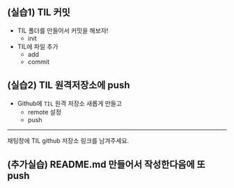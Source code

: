## (실습1) TIL 커밋

* TIL 폴더를 만들어서 커밋을 해보자!
  * init
* TIL에 파일 추가
  * add
  * commit

## (실습2) TIL 원격저장소에 push

* Github에 `TIL` 원격 저장소 새롭게 만들고
  * remote 설정
  * push

---

채팅창에 TIL github 저장소 링크를 남겨주세요.

## (추가실습) README.md 만들어서 작성한다음에 또 push

